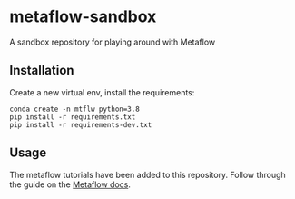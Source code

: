 # metaflow-sandbox
A sandbox repository for playing around with Metaflow

## Installation

Create a new virtual env, install the requirements:

```shell
conda create -n mtflw python=3.8
pip install -r requirements.txt
pip install -r requirements-dev.txt
```

## Usage

The metaflow tutorials have been added to this repository. Follow through the guide on the [Metaflow docs](https://docs.metaflow.org/getting-started/tutorials).